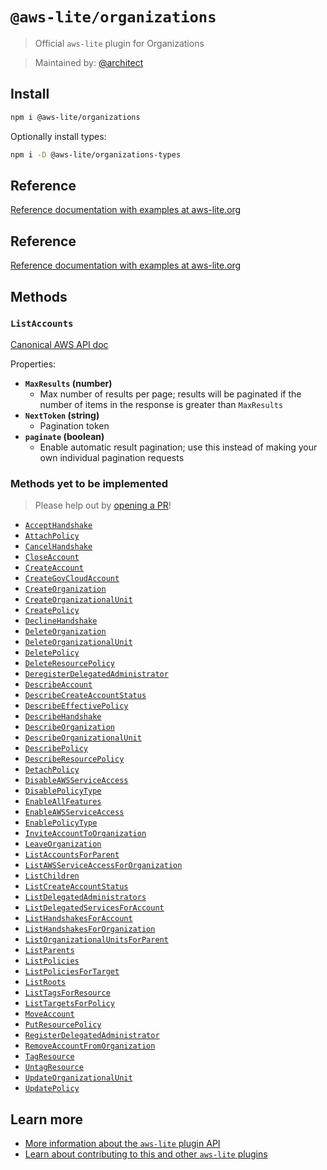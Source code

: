 # `@aws-lite/organizations`

> Official `aws-lite` plugin for Organizations

> Maintained by: [@architect](https://github.com/architect)


## Install

```sh
npm i @aws-lite/organizations
```

Optionally install types:

```sh
npm i -D @aws-lite/organizations-types
```


## Reference

[Reference documentation with examples at aws-lite.org](https://aws-lite.org/services/organizations)


## Reference

[Reference documentation with examples at aws-lite.org](https://aws-lite.org/services/organizations)


## Methods

<!-- ! Do not remove METHOD_DOCS_START / METHOD_DOCS_END ! -->
<!-- METHOD_DOCS_START -->
### `ListAccounts`

[Canonical AWS API doc](https://docs.aws.amazon.com/organizations/latest/APIReference/API_ListAccounts.html)

Properties:
- **`MaxResults` (number)**
  - Max number of results per page; results will be paginated if the number of items in the response is greater than `MaxResults`
- **`NextToken` (string)**
  - Pagination token
- **`paginate` (boolean)**
  - Enable automatic result pagination; use this instead of making your own individual pagination requests


### Methods yet to be implemented

> Please help out by [opening a PR](https://github.com/architect/aws-lite#authoring-aws-lite-plugins)!

- [`AcceptHandshake`](https://docs.aws.amazon.com/organizations/latest/APIReference/API_AcceptHandshake.html)
- [`AttachPolicy`](https://docs.aws.amazon.com/organizations/latest/APIReference/API_AttachPolicy.html)
- [`CancelHandshake`](https://docs.aws.amazon.com/organizations/latest/APIReference/API_CancelHandshake.html)
- [`CloseAccount`](https://docs.aws.amazon.com/organizations/latest/APIReference/API_CloseAccount.html)
- [`CreateAccount`](https://docs.aws.amazon.com/organizations/latest/APIReference/API_CreateAccount.html)
- [`CreateGovCloudAccount`](https://docs.aws.amazon.com/organizations/latest/APIReference/API_CreateGovCloudAccount.html)
- [`CreateOrganization`](https://docs.aws.amazon.com/organizations/latest/APIReference/API_CreateOrganization.html)
- [`CreateOrganizationalUnit`](https://docs.aws.amazon.com/organizations/latest/APIReference/API_CreateOrganizationalUnit.html)
- [`CreatePolicy`](https://docs.aws.amazon.com/organizations/latest/APIReference/API_CreatePolicy.html)
- [`DeclineHandshake`](https://docs.aws.amazon.com/organizations/latest/APIReference/API_DeclineHandshake.html)
- [`DeleteOrganization`](https://docs.aws.amazon.com/organizations/latest/APIReference/API_DeleteOrganization.html)
- [`DeleteOrganizationalUnit`](https://docs.aws.amazon.com/organizations/latest/APIReference/API_DeleteOrganizationalUnit.html)
- [`DeletePolicy`](https://docs.aws.amazon.com/organizations/latest/APIReference/API_DeletePolicy.html)
- [`DeleteResourcePolicy`](https://docs.aws.amazon.com/organizations/latest/APIReference/API_DeleteResourcePolicy.html)
- [`DeregisterDelegatedAdministrator`](https://docs.aws.amazon.com/organizations/latest/APIReference/API_DeregisterDelegatedAdministrator.html)
- [`DescribeAccount`](https://docs.aws.amazon.com/organizations/latest/APIReference/API_DescribeAccount.html)
- [`DescribeCreateAccountStatus`](https://docs.aws.amazon.com/organizations/latest/APIReference/API_DescribeCreateAccountStatus.html)
- [`DescribeEffectivePolicy`](https://docs.aws.amazon.com/organizations/latest/APIReference/API_DescribeEffectivePolicy.html)
- [`DescribeHandshake`](https://docs.aws.amazon.com/organizations/latest/APIReference/API_DescribeHandshake.html)
- [`DescribeOrganization`](https://docs.aws.amazon.com/organizations/latest/APIReference/API_DescribeOrganization.html)
- [`DescribeOrganizationalUnit`](https://docs.aws.amazon.com/organizations/latest/APIReference/API_DescribeOrganizationalUnit.html)
- [`DescribePolicy`](https://docs.aws.amazon.com/organizations/latest/APIReference/API_DescribePolicy.html)
- [`DescribeResourcePolicy`](https://docs.aws.amazon.com/organizations/latest/APIReference/API_DescribeResourcePolicy.html)
- [`DetachPolicy`](https://docs.aws.amazon.com/organizations/latest/APIReference/API_DetachPolicy.html)
- [`DisableAWSServiceAccess`](https://docs.aws.amazon.com/organizations/latest/APIReference/API_DisableAWSServiceAccess.html)
- [`DisablePolicyType`](https://docs.aws.amazon.com/organizations/latest/APIReference/API_DisablePolicyType.html)
- [`EnableAllFeatures`](https://docs.aws.amazon.com/organizations/latest/APIReference/API_EnableAllFeatures.html)
- [`EnableAWSServiceAccess`](https://docs.aws.amazon.com/organizations/latest/APIReference/API_EnableAWSServiceAccess.html)
- [`EnablePolicyType`](https://docs.aws.amazon.com/organizations/latest/APIReference/API_EnablePolicyType.html)
- [`InviteAccountToOrganization`](https://docs.aws.amazon.com/organizations/latest/APIReference/API_InviteAccountToOrganization.html)
- [`LeaveOrganization`](https://docs.aws.amazon.com/organizations/latest/APIReference/API_LeaveOrganization.html)
- [`ListAccountsForParent`](https://docs.aws.amazon.com/organizations/latest/APIReference/API_ListAccountsForParent.html)
- [`ListAWSServiceAccessForOrganization`](https://docs.aws.amazon.com/organizations/latest/APIReference/API_ListAWSServiceAccessForOrganization.html)
- [`ListChildren`](https://docs.aws.amazon.com/organizations/latest/APIReference/API_ListChildren.html)
- [`ListCreateAccountStatus`](https://docs.aws.amazon.com/organizations/latest/APIReference/API_ListCreateAccountStatus.html)
- [`ListDelegatedAdministrators`](https://docs.aws.amazon.com/organizations/latest/APIReference/API_ListDelegatedAdministrators.html)
- [`ListDelegatedServicesForAccount`](https://docs.aws.amazon.com/organizations/latest/APIReference/API_ListDelegatedServicesForAccount.html)
- [`ListHandshakesForAccount`](https://docs.aws.amazon.com/organizations/latest/APIReference/API_ListHandshakesForAccount.html)
- [`ListHandshakesForOrganization`](https://docs.aws.amazon.com/organizations/latest/APIReference/API_ListHandshakesForOrganization.html)
- [`ListOrganizationalUnitsForParent`](https://docs.aws.amazon.com/organizations/latest/APIReference/API_ListOrganizationalUnitsForParent.html)
- [`ListParents`](https://docs.aws.amazon.com/organizations/latest/APIReference/API_ListParents.html)
- [`ListPolicies`](https://docs.aws.amazon.com/organizations/latest/APIReference/API_ListPolicies.html)
- [`ListPoliciesForTarget`](https://docs.aws.amazon.com/organizations/latest/APIReference/API_ListPoliciesForTarget.html)
- [`ListRoots`](https://docs.aws.amazon.com/organizations/latest/APIReference/API_ListRoots.html)
- [`ListTagsForResource`](https://docs.aws.amazon.com/organizations/latest/APIReference/API_ListTagsForResource.html)
- [`ListTargetsForPolicy`](https://docs.aws.amazon.com/organizations/latest/APIReference/API_ListTargetsForPolicy.html)
- [`MoveAccount`](https://docs.aws.amazon.com/organizations/latest/APIReference/API_MoveAccount.html)
- [`PutResourcePolicy`](https://docs.aws.amazon.com/organizations/latest/APIReference/API_PutResourcePolicy.html)
- [`RegisterDelegatedAdministrator`](https://docs.aws.amazon.com/organizations/latest/APIReference/API_RegisterDelegatedAdministrator.html)
- [`RemoveAccountFromOrganization`](https://docs.aws.amazon.com/organizations/latest/APIReference/API_RemoveAccountFromOrganization.html)
- [`TagResource`](https://docs.aws.amazon.com/organizations/latest/APIReference/API_TagResource.html)
- [`UntagResource`](https://docs.aws.amazon.com/organizations/latest/APIReference/API_UntagResource.html)
- [`UpdateOrganizationalUnit`](https://docs.aws.amazon.com/organizations/latest/APIReference/API_UpdateOrganizationalUnit.html)
- [`UpdatePolicy`](https://docs.aws.amazon.com/organizations/latest/APIReference/API_UpdatePolicy.html)
<!-- METHOD_DOCS_END -->


## Learn more

- [More information about the `aws-lite` plugin API](https://aws-lite.org/plugin-api)
- [Learn about contributing to this and other `aws-lite` plugins](https://aws-lite.org/contributing)
